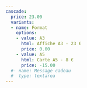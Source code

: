 ```yaml
---
cascade:
  price: 23.00
  variants:
  - name: Format
    options:
    - value: A3
      html: Affiche A3 - 23 €
      price: 0.00
    - value: A5
      html: Carte A5 - 8 €
      price: -15.00
  #- name: Message cadeau
  #  type: textarea
---
```


